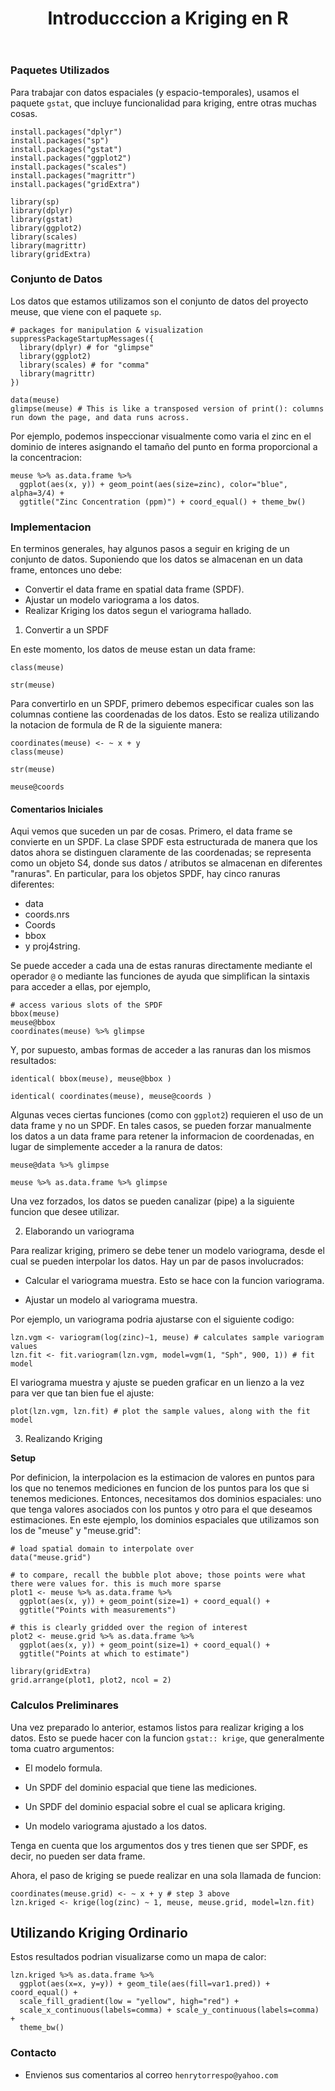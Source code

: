 ﻿---
title: Introducccion a Kriging en R
description: Este documento pretende ser una introduccion al trabajo con kriging en R. 
categories: Blog
comments: true
---

### Paquetes Utilizados

Para trabajar con datos espaciales (y espacio-temporales), usamos el paquete `gstat`, que incluye funcionalidad para kriging, entre otras muchas cosas.

```terminal
install.packages("dplyr")
install.packages("sp")
install.packages("gstat")
install.packages("ggplot2")
install.packages("scales")
install.packages("magrittr")
install.packages("gridExtra")

library(sp)
library(dplyr)
library(gstat)
library(ggplot2)
library(scales)
library(magrittr)
library(gridExtra)
```


### Conjunto de Datos

Los datos que estamos utilizamos son el conjunto de datos del proyecto meuse, que viene con el paquete `sp`.

```terminal
# packages for manipulation & visualization
suppressPackageStartupMessages({
  library(dplyr) # for "glimpse"
  library(ggplot2)
  library(scales) # for "comma"
  library(magrittr)
})

data(meuse)
glimpse(meuse) # This is like a transposed version of print(): columns run down the page, and data runs across.
```

Por ejemplo, podemos inspeccionar visualmente como varia el zinc en el dominio de interes asignando el tamaño del punto en forma proporcional a la concentracion:

```terminal
meuse %>% as.data.frame %>% 
  ggplot(aes(x, y)) + geom_point(aes(size=zinc), color="blue", alpha=3/4) + 
  ggtitle("Zinc Concentration (ppm)") + coord_equal() + theme_bw()
```



### Implementacion

En terminos generales, hay algunos pasos a seguir en kriging de un conjunto de datos. Suponiendo que los datos se almacenan en un data frame, entonces uno debe:

- Convertir el data frame en spatial data frame (SPDF).
- Ajustar un modelo variograma a los datos.
- Realizar Kriging los datos segun el variograma hallado.

1) Convertir a un SPDF

En este momento, los datos de meuse estan un data frame:

```terminal
class(meuse)

str(meuse)
```

Para convertirlo en un SPDF, primero debemos especificar cuales son las columnas contiene las coordenadas de los datos. Esto se realiza utilizando la notacion de formula de R de la siguiente manera:

```terminal
coordinates(meuse) <- ~ x + y
class(meuse)

str(meuse)

meuse@coords
```

#### Comentarios Iniciales

Aqui vemos que suceden un par de cosas. Primero, el data frame se convierte en un SPDF. La clase SPDF esta estructurada de manera que los datos ahora se distinguen claramente de las coordenadas; se representa como un objeto S4, donde sus datos / atributos se almacenan en diferentes "ranuras". En particular, para los objetos SPDF, hay cinco ranuras diferentes:

- data
- coords.nrs
- Coords
- bbox
- y proj4string.

Se puede acceder a cada una de estas ranuras directamente mediante el operador `@` o mediante las funciones de ayuda que simplifican la sintaxis para acceder a ellas, por ejemplo,

```terminal
# access various slots of the SPDF
bbox(meuse)
meuse@bbox
coordinates(meuse) %>% glimpse
```

Y, por supuesto, ambas formas de acceder a las ranuras dan los mismos resultados:

```terminal
identical( bbox(meuse), meuse@bbox )

identical( coordinates(meuse), meuse@coords )
```

Algunas veces ciertas funciones (como con `ggplot2`) requieren el uso de un data frame y no un SPDF. En tales casos, se pueden forzar manualmente los datos a un data frame para retener la informacion de coordenadas, en lugar de simplemente acceder a la ranura de datos:

```terminal
meuse@data %>% glimpse

meuse %>% as.data.frame %>% glimpse
```

Una vez forzados, los datos se pueden canalizar (pipe) a la siguiente funcion que desee utilizar.

2) Elaborando un variograma

Para realizar kriging, primero se debe tener un modelo variograma, desde el cual se pueden interpolar los datos. Hay un par de pasos involucrados:

- Calcular el variograma muestra. Esto se hace con la funcion variograma.

- Ajustar un modelo al variograma muestra.

Por ejemplo, un variograma podria ajustarse con el siguiente codigo:


```terminal
lzn.vgm <- variogram(log(zinc)~1, meuse) # calculates sample variogram values 
lzn.fit <- fit.variogram(lzn.vgm, model=vgm(1, "Sph", 900, 1)) # fit model
```

El variograma muestra y ajuste se pueden graficar en un lienzo a la vez para ver que tan bien fue el ajuste:

```terminal
plot(lzn.vgm, lzn.fit) # plot the sample values, along with the fit model
```

3) Realizando Kriging

**Setup**

Por definicion, la interpolacion es la estimacion de valores en puntos para los que no tenemos mediciones en funcion de los puntos para los que si tenemos mediciones. Entonces, necesitamos dos dominios espaciales: uno que tenga valores asociados con los puntos y otro para el que deseamos estimaciones. En este ejemplo, los dominios espaciales que utilizamos son los de "meuse" y "meuse.grid":

```terminal
# load spatial domain to interpolate over
data("meuse.grid")

# to compare, recall the bubble plot above; those points were what there were values for. this is much more sparse
plot1 <- meuse %>% as.data.frame %>%
  ggplot(aes(x, y)) + geom_point(size=1) + coord_equal() + 
  ggtitle("Points with measurements")

# this is clearly gridded over the region of interest
plot2 <- meuse.grid %>% as.data.frame %>%
  ggplot(aes(x, y)) + geom_point(size=1) + coord_equal() + 
  ggtitle("Points at which to estimate")

library(gridExtra)
grid.arrange(plot1, plot2, ncol = 2)
```


### Calculos Preliminares

Una vez preparado lo anterior, estamos listos para realizar kriging a los datos. Esto se puede hacer con la funcion `gstat:: krige`, que generalmente toma cuatro argumentos:

- El modelo formula.

- Un SPDF del dominio espacial que tiene las mediciones.

- Un SPDF del dominio espacial sobre el cual se aplicara kriging.

- Un modelo variograma ajustado a los datos.

Tenga en cuenta que los argumentos dos y tres tienen que ser SPDF, es decir, no pueden ser data frame.

Ahora, el paso de kriging se puede realizar en una sola llamada de funcion:

```terminal
coordinates(meuse.grid) <- ~ x + y # step 3 above
lzn.kriged <- krige(log(zinc) ~ 1, meuse, meuse.grid, model=lzn.fit)
```
## Utilizando Kriging Ordinario

Estos resultados podrian visualizarse como un mapa de calor:

```terminal
lzn.kriged %>% as.data.frame %>%
  ggplot(aes(x=x, y=y)) + geom_tile(aes(fill=var1.pred)) + coord_equal() +
  scale_fill_gradient(low = "yellow", high="red") +
  scale_x_continuous(labels=comma) + scale_y_continuous(labels=comma) +
  theme_bw()
```

### Contacto

- Envienos sus comentarios al correo `henrytorrespo@yahoo.com`
